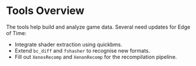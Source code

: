 # Tools Overview

The tools help build and analyze game data. Several need updates for Edge of Time:

- Integrate shader extraction using quickbms.
- Extend `bc_diff` and `fshasher` to recognise new formats.
- Fill out `XenosRecomp` and `XenonRecomp` for the recompilation pipeline.
